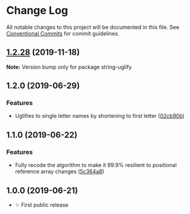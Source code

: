 # Change Log

All notable changes to this project will be documented in this file.
See [Conventional Commits](https://conventionalcommits.org) for commit guidelines.

## [1.2.28](https://gitlab.com/codsen/codsen/compare/string-uglify@1.2.27...string-uglify@1.2.28) (2019-11-18)

**Note:** Version bump only for package string-uglify





## 1.2.0 (2019-06-29)

### Features

- Uglifies to single letter names by shortening to first letter ([02cb90b](https://gitlab.com/codsen/codsen/commit/02cb90b))

## 1.1.0 (2019-06-22)

### Features

- Fully recode the algorithm to make it 99.9% resilient to positional reference array changes ([5c364a8](https://gitlab.com/codsen/codsen/commit/5c364a8))

## 1.0.0 (2019-06-21)

- ✨ First public release
